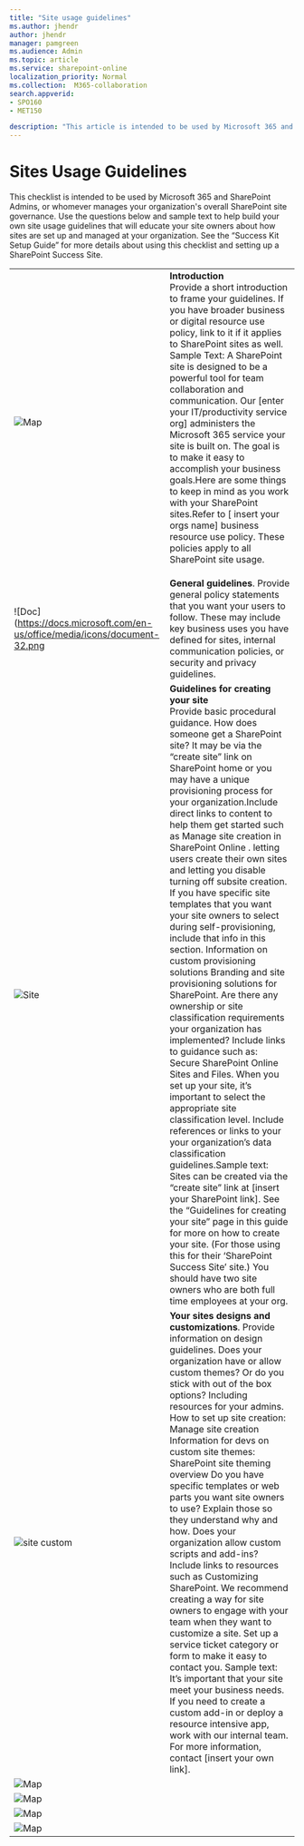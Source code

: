```yaml
---
title: "Site usage guidelines"
ms.author: jhendr
author: jhendr
manager: pamgreen
ms.audience: Admin
ms.topic: article
ms.service: sharepoint-online
localization_priority: Normal
ms.collection:  M365-collaboration
search.appverid:
- SPO160
- MET150

description: "This article is intended to be used by Microsoft 365 and SharePoint Admins or whomever manages your organization's overall SharePoint site governance."
---
```

# Sites Usage Guidelines
This checklist is intended to be used by Microsoft 365 and SharePoint Admins, or whomever manages your organization's overall SharePoint site governance. Use the questions below and sample text to help build your own site usage guidelines that will educate your site owners about how sites are set up and managed at your organization. See the “Success Kit Setup Guide” for more details about using this checklist and setting up a SharePoint Success Site.


|||
|:-----|:-----|
| ![Map](https://docs.microsoft.com/en-us/Office/media/icons/PNGs/walkthrough-map-blue-32.png)|**Introduction**</br>  Provide a short introduction to frame your guidelines. If you have broader business or digital resource use policy, link to it if it applies to SharePoint sites as well. Sample Text: A SharePoint site is designed to be a powerful tool for team collaboration and communication. Our [enter your IT/productivity service org] administers the Microsoft 365 service your site is built on. The goal is to make it easy to accomplish your business goals.Here are some things to keep in mind as you work with your SharePoint sites.Refer to [ insert your orgs name] business resource use policy. These policies apply to all SharePoint site usage.</b></P>|
|![Doc](https://docs.microsoft.com/en-us/office/media/icons/document-32.png|**General guidelines**. Provide general policy statements that you want your users to follow. These may include key business uses you have defined for sites, internal communication policies, or security and privacy guidelines.|
|![Site](https://docs.microsoft.com/en-us/Office/media/icons/PNGs/subsite-32.png)|**Guidelines for creating your site**</br> Provide basic procedural guidance. How does someone get a SharePoint site? It may be via the “create site” link on SharePoint home or you may have a unique provisioning process for your organization.</b></b>Include direct links to content to help them get started such as Manage site creation in SharePoint Online . letting users create their own sites and letting you disable turning off subsite creation. </b></b>If you have specific site templates that you want your site owners to select during self-provisioning, include that info in this section.  </b></b>Information on custom provisioning solutions Branding and site provisioning solutions for SharePoint. </b></b>Are there any ownership or site classification requirements your organization has implemented? Include links to guidance such as: Secure SharePoint Online Sites and Files. When you set up your site, it’s important to select the appropriate site classification level. Include references or links to your your organization’s data classification guidelines.Sample text: Sites can be created via the “create site” link at [insert your SharePoint link]. See the “Guidelines for creating your site” page in this guide for more on how to create your site. (For those using this for their ‘SharePoint Success Site’ site.) You should have two site owners who are both full time employees at your org. |
|![site custom](https://docs.microsoft.com/en-us/Office/media/icons/PNGs/layout-navigation-blue-32.png)|**Your sites designs and customizations**. Provide information on design guidelines. Does your organization have or allow custom themes? Or do you stick with out of the box options? Including resources for your admins. How to set up site creation: Manage site creation Information for devs on custom site themes: SharePoint site theming overview Do you have specific templates or web parts you want site owners to use? Explain those so they understand why and how. Does your organization allow custom scripts and add-ins? Include links to resources such as Customizing SharePoint. We recommend creating a way for site owners to engage with your team when they want to customize a site. Set up a service ticket category or form to make it easy to contact you. Sample text: It’s important that your site meet your business needs. If you need to create a custom add-in or deploy a resource intensive app, work with our internal team. For more information, contact [insert your own link]. |
|![Map](https://docs.microsoft.com/en-us/Office/media/icons/PNGs/walkthrough-map-blue-32.png)||
|![Map](https://docs.microsoft.com/en-us/Office/media/icons/PNGs/walkthrough-map-blue-32.png)||
|![Map](https://docs.microsoft.com/en-us/Office/media/icons/PNGs/walkthrough-map-blue-32.png)||
|![Map](https://docs.microsoft.com/en-us/Office/media/icons/PNGs/walkthrough-map-blue-32.png)||








